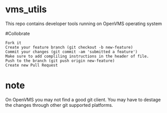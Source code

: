 # vms_utils
This repo contains developer tools running on OpenVMS operating system

#Collobrate

	Fork it
	Create your feature branch (git checkout -b new-feature)
	Commit your changes (git commit -am 'submitted a feature')
	Make sure to add compliling instructions in the header of file.
	Push to the branch (git push origin new-feature)
	Create new Pull Request
  
# note
On OpenVMS you may not find a good git client. You may have to destage the changes 
through other git supported platforms.
